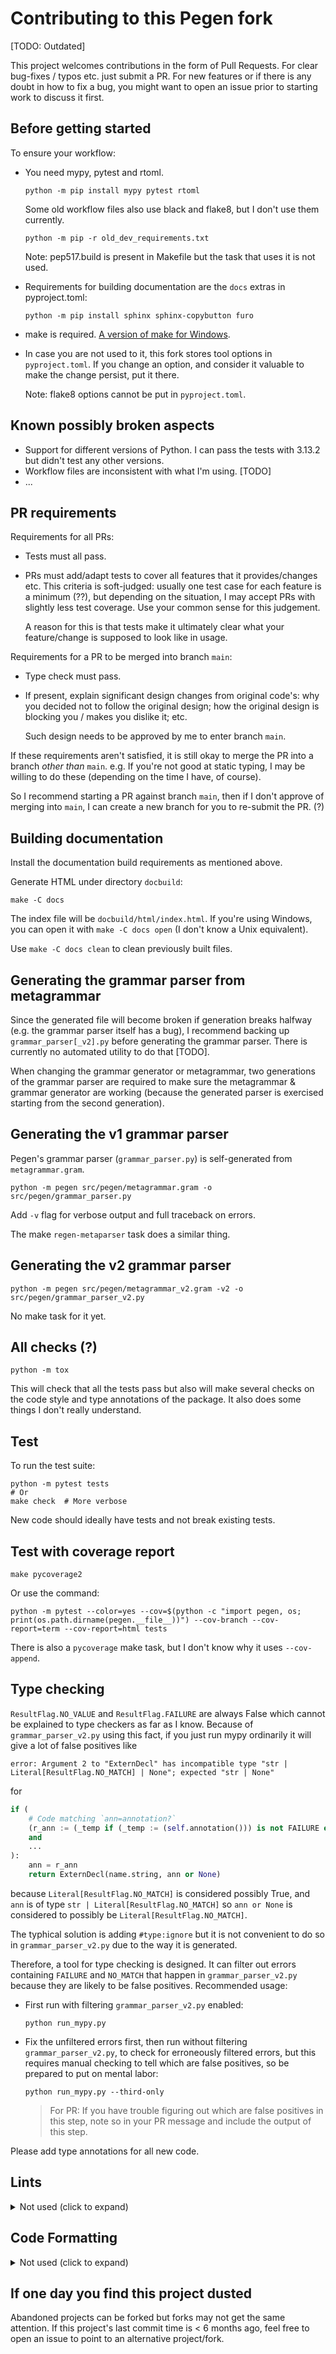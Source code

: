 # Contributing to this Pegen fork

[TODO: Outdated]

This project welcomes contributions in the form of Pull Requests.
For clear bug-fixes / typos etc. just submit a PR.
For new features or if there is any doubt in how to fix a bug, you might want
to open an issue prior to starting work to discuss it first.

## Before getting started

To ensure your workflow:

- You need mypy, pytest and rtoml.

  ```
  python -m pip install mypy pytest rtoml
  ```

  Some old workflow files also use black and flake8, but I don't use them currently.

  ```
  python -m pip -r old_dev_requirements.txt
  ```

  Note: pep517.build is present in Makefile but the task that uses it is not used.
- Requirements for building documentation are the `docs` extras in pyproject.toml:

  ```
  python -m pip install sphinx sphinx-copybutton furo
  ```
- make is required. [A version of make for Windows](https://github.com/mbuilov/gnumake-windows).
- In case you are not used to it, this fork stores tool options in `pyproject.toml`.
  If you change an option, and consider it valuable to make the change persist,
  put it there.

  Note: flake8 options cannot be put in `pyproject.toml`.

## Known possibly broken aspects
- Support for different versions of Python. I can pass the tests with 3.13.2 but didn't
  test any other versions.
- Workflow files are inconsistent with what I'm using. [TODO]
- ...

## PR requirements
Requirements for all PRs:
- Tests must all pass.
- PRs must add/adapt tests to cover all features that it provides/changes etc.
  This criteria is soft-judged: usually one test case for each feature is a minimum (??),
  but depending on the situation, I may accept PRs with slightly less test coverage.
  Use your common sense for this judgement.

  A reason for this is that tests make it ultimately clear what
  your feature/change is supposed to look like in usage.

Requirements for a PR to be merged into branch `main`:
- Type check must pass.
- If present, explain significant design changes from original code's:
  why you decided not to follow the original design;
  how the original design is blocking you / makes you dislike it; etc.

  Such design needs to be approved by me to enter branch `main`.

If these requirements aren't satisfied, it is still okay to merge
the PR into a branch *other than* `main`. e.g. If you're not good at static typing,
I may be willing to do these (depending on the time I have, of course).

So I recommend starting a PR against branch `main`, then if I don't approve of
merging into `main`, I can create a new branch for you to re-submit the PR. (?)

## Building documentation
Install the documentation build requirements as mentioned above.

Generate HTML under directory `docbuild`:

```
make -C docs
```

The index file will be `docbuild/html/index.html`. If you're using Windows,
you can open it with `make -C docs open` (I don't know a Unix equivalent).

Use `make -C docs clean` to clean previously built files.

## Generating the grammar parser from metagrammar
Since the generated file will become broken if generation breaks halfway
(e.g. the grammar parser itself has a bug),
I recommend backing up `grammar_parser[_v2].py` before generating the grammar parser.
There is currently no automated utility to do that [TODO].

When changing the grammar generator or metagrammar, two generations of the grammar parser
are required to make sure the metagrammar & grammar generator are working
(because the generated parser is exercised starting from the second generation).

## Generating the v1 grammar parser

Pegen's grammar parser (`grammar_parser.py`) is self-generated from `metagrammar.gram`.

```
python -m pegen src/pegen/metagrammar.gram -o src/pegen/grammar_parser.py
```

Add `-v` flag for verbose output and full traceback on errors.

The make `regen-metaparser` task does a similar thing.

## Generating the v2 grammar parser

```
python -m pegen src/pegen/metagrammar_v2.gram -v2 -o src/pegen/grammar_parser_v2.py
```

No make task for it yet.

## All checks (?)

```
python -m tox
```

This will check that all the tests pass but also will make several checks on the code style
and type annotations of the package. It also does some things I don't really understand.

## Test
To run the test suite:

```
python -m pytest tests
# Or
make check  # More verbose
```

New code should ideally have tests and not break existing tests.

## Test with coverage report
```
make pycoverage2
```

Or use the command:

```
python -m pytest --color=yes --cov=$(python -c "import pegen, os; print(os.path.dirname(pegen.__file__))") --cov-branch --cov-report=term --cov-report=html tests
```

There is also a `pycoverage` make task, but I don't know why it uses `--cov-append`.

## Type checking
`ResultFlag.NO_VALUE` and `ResultFlag.FAILURE` are always False
which cannot be explained to type checkers as far as I know.
Because of `grammar_parser_v2.py` using this fact, if you just run mypy ordinarily
it will give a lot of false positives like

```
error: Argument 2 to "ExternDecl" has incompatible type "str | Literal[ResultFlag.NO_MATCH] | None"; expected "str | None"
```

for

```python
if (
    # Code matching `ann=annotation?`
    (r_ann := (_temp if (_temp := (self.annotation())) is not FAILURE else NO_MATCH)) is not FAILURE
    and
    ...
):
    ann = r_ann
    return ExternDecl(name.string, ann or None)
```

because `Literal[ResultFlag.NO_MATCH]` is considered possibly True,
and `ann` is of type `str | Literal[ResultFlag.NO_MATCH]`
so `ann or None` is considered to possibly be `Literal[ResultFlag.NO_MATCH]`.

The typhical solution is adding `#type:ignore` but it is not convenient to do so
in `grammar_parser_v2.py` due to the way it is generated.

Therefore, a tool for type checking is designed. It can filter out errors containing
`FAILURE` and `NO_MATCH` that happen in `grammar_parser_v2.py` because they are likely
to be false positives. Recommended usage:

- First run with filtering `grammar_parser_v2.py` enabled:
  ```
  python run_mypy.py
  ```
- Fix the unfiltered errors first, then run without filtering `grammar_parser_v2.py`,
  to check for erroneously filtered errors, but this requires manual checking to tell
  which are false positives, so be prepared to put on mental labor:
  ```
  python run_mypy.py --third-only
  ```

  > For PR: If you have trouble figuring out which are false positives in this step,
  > note so in your PR message and include the output of this step.
  
Please add type annotations for all new code.

## Lints

<details>
  <summary>Not used (click to expand)</summary>

Checks code style with `black` and `flake8` (in folders `src`, `tests` only)
and type checks with `mypy`.

```
python -m tox -e lint
# Or
make lint
```

</details>

## Code Formatting

<details>
  <summary>Not used (click to expand)</summary>

`pegen` uses [`black`](https://github.com/psf/black) for code formatting.
I recommend setting up black in your editor to format on save.

[XXX: But flake8 is also present in Makefile?]

To run black from the command line, use `make format` to format and write to the files.

</details>

## If one day you find this project dusted

Abandoned projects can be forked but forks may not get the same attention.
If this project's last commit time is < 6 months ago, feel free to
open an issue to point to an alternative project/fork.